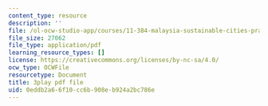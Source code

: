 ```yaml
---
content_type: resource
description: ''
file: /ol-ocw-studio-app/courses/11-384-malaysia-sustainable-cities-practicum-spring-2018/0eddb2a66f10cc6b908eb924a2bc786e_4-adJfyB62s.pdf
file_size: 27062
file_type: application/pdf
learning_resource_types: []
license: https://creativecommons.org/licenses/by-nc-sa/4.0/
ocw_type: OCWFile
resourcetype: Document
title: 3play pdf file
uid: 0eddb2a6-6f10-cc6b-908e-b924a2bc786e
---
```

